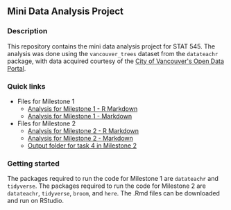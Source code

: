 ## Mini Data Analysis Project

### Description

This repository contains the mini data analysis project for STAT 545. The analysis was done using the `vancouver_trees` dataset from the `datateachr` package, with data acquired courtesy of the [City of Vancouver's Open Data Portal](#0).

### Quick links

-   Files for Milestone 1
    -   [Analysis for Milestone 1 - R Markdown](https://github.com/stat545ubc-2023/mda-eullyao/blob/main/MIlestone%201/mini-project-1.Rmd)
    -   [Analysis for Milestone 1 - Markdown](https://github.com/stat545ubc-2023/mda-eullyao/blob/main/MIlestone%201/mini-project-1.md)
-   Files for Milestone 2
    -   [Analysis for Milestone 2 - R Markdown](https://github.com/stat545ubc-2023/mda-eullyao/blob/main/Milestone%202/mini-project-2.Rmd)
    -   [Analysis for Milestone 2 - Markdown](https://github.com/stat545ubc-2023/mda-eullyao/blob/main/Milestone%202/mini-project-2.md)
    -   [Output folder for task 4 in Milestone 2](https://github.com/stat545ubc-2023/mda-eullyao/tree/main/output)

### Getting started

The packages required to run the code for Milestone 1 are `datateachr` and `tidyverse`. The packages required to run the code for Milestone 2 are `datateachr`, `tidyverse`, `broom`, and `here`. The .Rmd files can be downloaded and run on RStudio.
